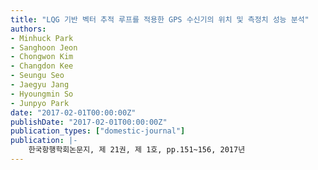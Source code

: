 ```yaml
---
title: "LQG 기반 벡터 추적 루프를 적용한 GPS 수신기의 위치 및 측정치 성능 분석"
authors:
- Minhuck Park
- Sanghoon Jeon
- Chongwon Kim
- Changdon Kee
- Seungu Seo
- Jaegyu Jang
- Hyoungmin So
- Junpyo Park
date: "2017-02-01T00:00:00Z"
publishDate: "2017-02-01T00:00:00Z"
publication_types: ["domestic-journal"]
publication: |-
    한국항행학회논문지, 제 21권, 제 1호, pp.151~156, 2017년
---
```


